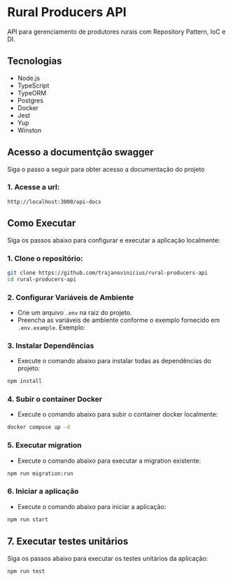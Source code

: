 # Rural Producers API

API para gerenciamento de produtores rurais com Repository Pattern, IoC e DI.

## Tecnologias

- Node.js
- TypeScript
- TypeORM
- Postgres
- Docker
- Jest
- Yup
- Winston

## Acesso a documentção swagger

Siga o passo a seguir para obter acesso a documentação do projeto

### 1. Acesse a url:

```
http://localhost:3000/api-docs

```

## Como Executar

Siga os passos abaixo para configurar e executar a aplicação localmente:

### 1. Clone o repositório:

```bash
git clone https://github.com/trajanovinicius/rural-producers-api
cd rural-producers-api
```

### 2. Configurar Variáveis de Ambiente

- Crie um arquivo `.env` na raiz do projeto.
- Preencha as variáveis de ambiente conforme o exemplo fornecido em `.env.example`. Exemplo:

### 3. Instalar Dependências

- Execute o comando abaixo para instalar todas as dependências do projeto:

```bash
npm install
```

### 4. Subir o container Docker

- Execute o comando abaixo para subir o container docker localmente:

```bash
docker compose up -d
```

### 5. Executar migration

- Execute o comando abaixo para executar a migration existente:

```bash
npm run migration:run
```

### 6. Iniciar a aplicação

- Execute o comando abaixo para iniciar a aplicação:

```bash
npm run start
```

## 7. Executar testes unitários

Siga os passos abaixo para executar os testes unitários da aplicação:

```bash
npm run test
```

